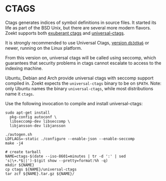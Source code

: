 
CTAGS
=====

Ctags generates indices of symbol definitions in source files. It
started its life as part of the BSD Unix, but there are several more
modern flavors. Zoekt supports both [exuberant
ctags](http://ctags.sourceforge.net/) and
[universal-ctags](https://github.com/universal-ctags).

It is strongly recommended to use Universal Ctags, [version
`db3d9a6`](https://github.com/universal-ctags/ctags/commit/4ff09da9b0a36a9e75c92f4be05d476b35b672cd)
or newer, running on the Linux platform.

From this version on, universal ctags will be called using seccomp,
which guarantees that security problems in ctags cannot escalate to
access to the indexing machine.

Ubuntu, Debian and Arch provide universal ctags with seccomp support
compiled in. Zoekt expects the `universal-ctags` binary to be on
`$PATH`. Note: only Ubuntu names the binary `universal-ctags`, while
most distributions name it `ctags`.

Use the following invocation to compile and install universal-ctags:

```
sudo apt-get install
  pkg-config autoconf \
  libseccomp-dev libseccomp \
  libjansson-dev libjansson 

./autogen.sh
LDFLAGS=-static ./configure --enable-json --enable-seccomp
make -j4

# create tarball
NAME=ctags-$(date --iso-8601=minutes | tr -d ':' | sed 's|\+.*$||')-$(git show --pretty=format:%h -q)
mkdir ${NAME}
cp ctags ${NAME}/universal-ctags
tar zcf ${NAME}.tar.gz ${NAME}/
```
